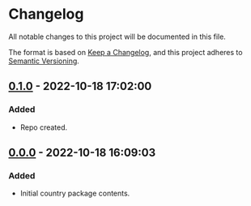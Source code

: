 # Changelog

All notable changes to this project will be documented in this file.

The format is based on [Keep a Changelog](https://keepachangelog.com/en/1.0.0/),
and this project adheres to [Semantic Versioning](https://semver.org/spec/v2.0.0.html).

## [0.1.0] - 2022-10-18 17:02:00

### Added

- Repo created.

## [0.0.0] - 2022-10-18 16:09:03

### Added

- Initial country package contents.



[0.0.0]: https://github.com/PolicyEngine/policyengine-canada
[0.1.0]: https://github.com/PolicyEngine/policyengine-canada/compare/0.0.0...0.1.0


